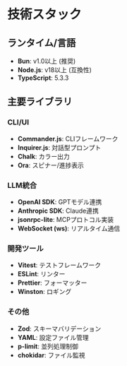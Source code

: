 # 技術スタック

## ランタイム/言語

- **Bun**: v1.0以上 (推奨)
- **Node.js**: v18以上 (互換性)
- **TypeScript**: 5.3.3

## 主要ライブラリ

### CLI/UI

- **Commander.js**: CLIフレームワーク
- **Inquirer.js**: 対話型プロンプト
- **Chalk**: カラー出力
- **Ora**: スピナー/進捗表示

### LLM統合

- **OpenAI SDK**: GPTモデル連携
- **Anthropic SDK**: Claude連携
- **jsonrpc-lite**: MCPプロトコル実装
- **WebSocket (ws)**: リアルタイム通信

### 開発ツール

- **Vitest**: テストフレームワーク
- **ESLint**: リンター
- **Prettier**: フォーマッター
- **Winston**: ロギング

### その他

- **Zod**: スキーマバリデーション
- **YAML**: 設定ファイル管理
- **p-limit**: 並列処理制御
- **chokidar**: ファイル監視
